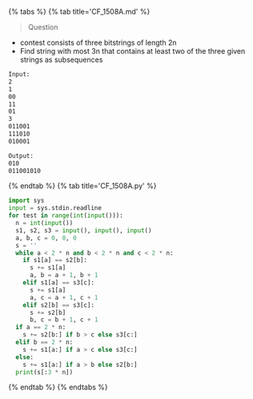 {% tabs %}
{% tab title='CF_1508A.md' %}

> Question

* contest consists of three bitstrings of length 2n
* Find string with most 3n that contains at least two of the three given strings as subsequences

```txt
Input:
2
1
00
11
01
3
011001
111010
010001

Output:
010
011001010
```

{% endtab %}
{% tab title='CF_1508A.py' %}

```py
import sys
input = sys.stdin.readline
for test in range(int(input())):
  n = int(input())
  s1, s2, s3 = input(), input(), input()
  a, b, c = 0, 0, 0
  s = ''
  while a < 2 * n and b < 2 * n and c < 2 * n:
    if s1[a] == s2[b]:
      s += s1[a]
      a, b = a + 1, b + 1
    elif s1[a] == s3[c]:
      s += s1[a]
      a, c = a + 1, c + 1
    elif s2[b] == s3[c]:
      s += s2[b]
      b, c = b + 1, c + 1
  if a == 2 * n:
    s += s2[b:] if b > c else s3[c:]
  elif b == 2 * n:
    s += s1[a:] if a > c else s3[c:]
  else:
    s += s1[a:] if a > b else s2[b:]
  print(s[:3 * n])
```

{% endtab %}
{% endtabs %}
